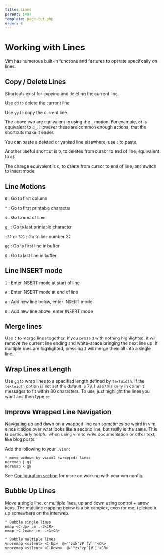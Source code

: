 ```yaml
---
title: Lines
parent: 1497
template: page-tut.php
order: 6
---
```


# Working with Lines

Vim has numerous built-in functions and features to operate specifically on lines.


## Copy / Delete Lines

Shortcuts exist for copying and deleting the current line.

Use `dd` to delete the current line.

Use `yy` to copy the current line.

The above two are equivalent to using the `_` motion. For example, `dd` is equivalent to `d_`. However these are common enough actions, that the shortcuts make it easier.

You can paste a deleted or yanked line elsewhere, use `p` to paste.

Another useful shortcut is `D`, to deletes from cursor to end of line, equivalent to `d$`

The change equivalent is `C`, to delete from cursor to end of line, and switch to insert mode. 


## Line Motions

`0`
: Go to first column

`^`
: Go to first printable character

`$`
: Go to end of line

`g_`
: Go to last printable character

`:32` or `32G`
: Go to line number 32

`gg`
: Go to first line in buffer

`G`
: Go to last line in buffer


## Line INSERT mode

`I`
: Enter INSERT mode at start of line

`A`
: Enter INSERT mode at end of line

`o`
: Add new line below, enter INSERT mode

`O`
: Add new line above, enter INSERT mode

## Merge lines

Use `J` to merge lines together. If you press `J` with nothing highlighted, it will remove the current line ending and white-space bringing the next line up. If multiple lines are highlighted, pressing `J` will merge them all into a single line.

## Wrap Lines at Length

Use `gq` to wrap lines to a specified length defined by `textwidth`. If the `textwidth` option is not set the default is 79. I use this daily in commit messages to fit within 80 characters. To use, just highlight the lines you want and then type `gq`


## Improve Wrapped Line Navigation

Navigating up and down on a wrapped line can sometimes be weird in vim, since it skips over what looks like a second line, but really is the same. This is particularly helpful when using vim to write documentation or other text, like blog posts.

Add the following to your `.vimrc`

```vim
" move updown by visual (wrapped) lines
noremap j gj
noremap k gk
```

See [Configuration section](/working-with-vim/configuration/) for more on working with your vim config.

## Bubble Up Lines

Move a single line, or multiple lines, up and down using control + arrow keys. The multiline mapping below is a bit complex, even for me, I picked it up somewhere on the interweb.

```vim
" Bubble single lines
nmap <C-Up> :m .-2<CR>
nmap <C-Down> :m  .+1<CR>

" Bubble multiple lines
vnoremap <silent> <C-Up>  @='"zxk"zP`[V`]'<CR>
vnoremap <silent> <C-Down>  @='"zx"zp`[V`]'<CR>
```

